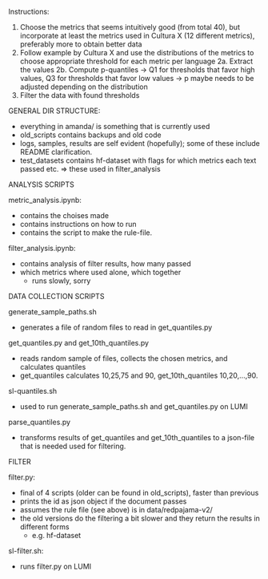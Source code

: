 Instructions:

1. Choose the metrics that seems intuitively good (from total 40), but incorporate at least the metrics used in Cultura X (12 different metrics), preferably more to obtain better data
2. Follow example by Cultura X and use the distributions of the metrics to choose appropriate threshold for each metric per language
    2a. Extract the values
    2b. Compute p-quantiles -> Q1 for thresholds that favor high values, Q3 for thresholds that favor low values -> p maybe needs to be adjusted depending on the distribution
3. Filter the data with found thresholds


GENERAL DIR STRUCTURE:

- everything in amanda/ is something that is currently used
- old_scripts contains backups and old code
- logs, samples, results are self evident (hopefully); some of these include README clarification.
- test_datasets contains hf-dataset with flags for which metrics each text passed etc. => these used in filter_analysis


ANALYSIS SCRIPTS

metric_analysis.ipynb:

- contains the choises made
- contains instructions on how to run
- contains the script to make the rule-file.

filter_analysis.ipynb:

- contains analysis of filter results, how many passed
- which metrics where used alone, which together
    - runs slowly, sorry

DATA COLLECTION SCRIPTS

generate_sample_paths.sh

- generates a file of random files to read in get_quantiles.py

get_quantiles.py and get_10th_quantiles.py

- reads random sample of files, collects the chosen metrics, and calculates quantiles
- get_quantiles calculates 10,25,75 and 90, get_10th_quantiles 10,20,...,90.

sl-quantiles.sh

- used to run generate_sample_paths.sh and get_quantiles.py on LUMI

parse_quantiles.py

- transforms results of get_quantiles and get_10th_quantiles to a json-file that is needed used for filtering.

FILTER

filter.py:

- final of 4 scripts (older can be found in old_scripts), faster than previous
- prints the id as json object if the document passes
- assumes the rule file (see above) is in data/redpajama-v2/
- the old versions do the filtering a bit slower and they return the results in different forms
    - e.g. hf-dataset 

sl-filter.sh:

- runs filter.py on LUMI



